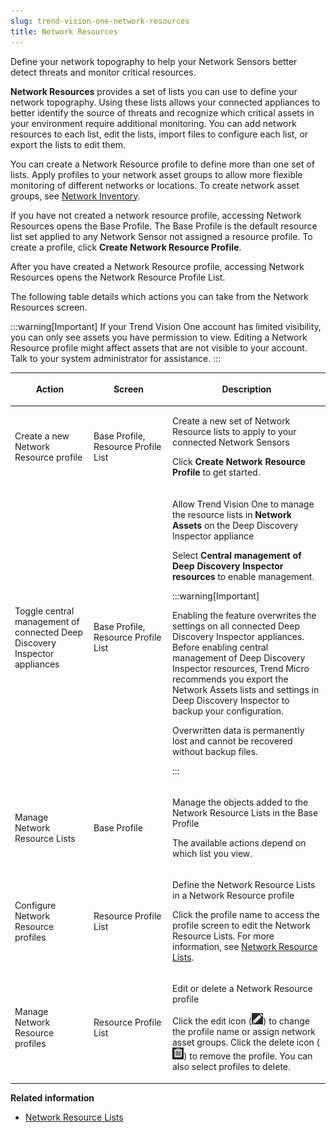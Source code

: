 ```yaml
---
slug: trend-vision-one-network-resources
title: Network Resources
---
```


Define your network topography to help your Network Sensors better detect threats and monitor critical resources.

**Network Resources** provides a set of lists you can use to define your network topography. Using these lists allows your connected appliances to better identify the source of threats and recognize which critical assets in your environment require additional monitoring. You can add network resources to each list, edit the lists, import files to configure each list, or export the lists to edit them.

You can create a Network Resource profile to define more than one set of lists. Apply profiles to your network asset groups to allow more flexible monitoring of different networks or locations. To create network asset groups, see [Network Inventory](network-inventory.md).

If you have not created a network resource profile, accessing Network Resources opens the Base Profile. The Base Profile is the default resource list set applied to any Network Sensor not assigned a resource profile. To create a profile, click **Create Network Resource Profile**.

After you have created a Network Resource profile, accessing Network Resources opens the Network Resource Profile List.

The following table details which actions you can take from the Network Resources screen.

:::warning[Important]
If your Trend Vision One account has limited visibility, you can only see assets you have permission to view. Editing a Network Resource profile might affect assets that are not visible to your account. Talk to your system administrator for assistance.
:::

<table>
<colgroup>
<col style="width: 25%" />
<col style="width: 25%" />
<col style="width: 50%" />
</colgroup>
<thead>
<tr>
<th><p>Action</p></th>
<th><p>Screen</p></th>
<th><p>Description</p></th>
</tr>
</thead>
<tbody>
<tr>
<td><p>Create a new Network Resource profile</p></td>
<td><p>Base Profile, Resource Profile List</p></td>
<td><p>Create a new set of Network Resource lists to apply to your connected Network Sensors</p>
<p>Click <strong>Create Network Resource Profile</strong> to get started.</p></td>
</tr>
<tr>
<td><p>Toggle central management of connected Deep Discovery Inspector appliances</p></td>
<td><p>Base Profile, Resource Profile List</p></td>
<td><p>Allow Trend Vision One to manage the resource lists in <strong>Network Assets</strong> on the Deep Discovery Inspector appliance</p>
<p>Select <strong>Central management of Deep Discovery Inspector resources</strong> to enable management.</p>


:::warning[Important]

<p>Enabling the feature overwrites the settings on all connected Deep Discovery Inspector appliances. Before enabling central management of Deep Discovery Inspector resources, Trend Micro recommends you export the Network Assets lists and settings in Deep Discovery Inspector to backup your configuration.</p>
<p>Overwritten data is permanently lost and cannot be recovered without backup files.</p>


:::

</td>
</tr>
<tr>
<td><p>Manage Network Resource Lists</p></td>
<td><p>Base Profile</p></td>
<td><p>Manage the objects added to the Network Resource Lists in the Base Profile</p>
<p>The available actions depend on which list you view.</p></td>
</tr>
<tr>
<td><p>Configure Network Resource profiles</p></td>
<td><p>Resource Profile List</p></td>
<td><p>Define the Network Resource Lists in a Network Resource profile</p>
<p>Click the profile name to access the profile screen to edit the Network Resource Lists. For more information, see <a href="trend-vision-one-network-resource-lists">Network Resource Lists</a>.</p></td>
</tr>
<tr>
<td>Manage Network Resource profiles</td>
<td><p>Resource Profile List</p></td>
<td><p>Edit or delete a Network Resource profile</p>
<p>Click the edit icon (<img src="./images/editIcon=71125946-2a6e-4cfa-ae3f-072292c400ae.webp" />) to change the profile name or assign network asset groups. Click the delete icon (<img src="./images/garbage_can_icon=GUID-20230329141313.webp" />) to remove the profile. You can also select profiles to delete.</p></td>
</tr>
</tbody>
</table>

**Related information**

- [Network Resource Lists](network-resource-lists.md "Configure your Network Resource Lists to define your network topography for your connected Network Sensors.")
